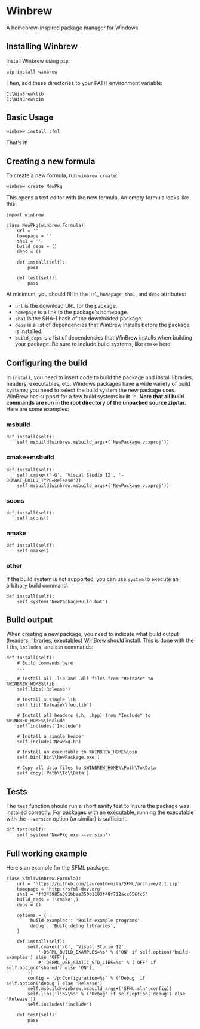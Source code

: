 Winbrew
=======

A homebrew-inspired package manager for Windows.


Installing Winbrew
------------------

Install Winbrew using `pip`:

    pip install winbrew    

Then, add these directories to your PATH environment variable:

    C:\WinBrew\lib
    C:\WinBrew\bin


Basic Usage
-----------

    winbrew install sfml

That's it!


Creating a new formula
----------------------

To create a new formula, run `winbrew create`:

    winbrew create NewPkg

This opens a text editor with the new formula. An empty formula looks like this:

    import winbrew

    class NewPkg(winbrew.Formula):
        url = ''
        homepage = ''
        sha1 = ''
        build_deps = ()
        deps = ()

        def install(self):
            pass

        def test(self):
            pass 

At minimum, you should fill in the `url`, `homepage`, `sha1`, and `deps` attributes:
* `url` is the download URL for the package.
* `homepage` is a link to the package's homepage.
* `sha1` is the SHA-1 hash of the downloaded package.
* `deps` is a list of dependencies that WinBrew installs before the package is installed.
* `build_deps` is a list of dependencies that WinBrew installs when building
  your package. Be sure to include build systems, like `cmake` here!

## Configuring the build

In `install`, you need to insert code to build the package and install
libraries, headers, executables, etc. Windows packages have a wide variety of
build systems; you need to select the build system the new package uses.
WinBrew has support for a few build systems built-in. **Note that all build
commands are run in the root directory of the unpacked source zip/tar.** Here
are some examples:

### msbuild

    def install(self):
        self.msbuild(winbrew.msbuild_args+('NewPackage.vcxproj'))

### cmake+msbuild

    def install(self):
        self.cmake(('-G', 'Visual Studio 12', '-DCMAKE_BUILD_TYPE=Release'))
        self.msbuild(winbrew.msbuild_args+('NewPackage.vcxproj'))

### scons

    def install(self):
        self.scons()

### nmake
    
    def install(self):
        self.nmake()

### other

If the build system is not supported, you can use `system` to execute an arbitrary build command:

    def install(self):
        self.system('NewPackageBuild.bat')

## Build output

When creating a new package, you need to indicate what build output (headers,
libraries, exeutables) WinBrew should install. This is done with the `libs`,
`includes`, and `bin` commands:

    def install(self):
        # Build commands here
        ...

        # Install all .lib and .dll files from "Release" to %WINBREW_HOME%\lib
        self.libs('Release') 

        # Install a single lib
        self.lib('Release\\foo.lib')
    
        # Install all headers (.h, .hpp) from "Include" to %WINBREW_HOME%\include
        self.includes('Include') 

        # Install a single header
        self.include('NewPkg.h')
        
        # Install an executable to %WINBREW_HOME%\bin
        self.bin('Bin\\NewPackage.exe') 

        # Copy all data files to $WINBREW_HOME%\Path\To\Data
        self.copy('Path\\To\\Data') 

## Tests

The `test` function should run a short sanity test to insure the package was
installed correctly.  For packages with an executable, running the executable
with the `--version` option (or similar) is sufficient.

    def test(self):
        self.system('NewPkg.exe --version')

## Full working example

Here's an example for the SFML package:

    class Sfml(winbrew.Formula):
        url = 'https://github.com/LaurentGomila/SFML/archive/2.1.zip'
        homepage = 'http://sfml-dev.org'
        sha1 = 'ff345985a301bbee350b1193f48f712acc656fc6'
        build_deps = ('cmake',)
        deps = ()
            
        options = {
            'build-examples': 'Build example programs',
            'debug': 'Build debug libraries',
        }           
                        
        def install(self):
            self.cmake(('-G', 'Visual Studio 12',
                '-DSFML_BUILD_EXAMPLES=%s' % ('ON' if self.option('build-examples') else 'OFF'),
                #'-DSFML_USE_STATIC_STD_LIBS=%s' % ('OFF' if self.option('shared') else 'ON'),
            ))
            config = '/p:Configuration=%s' % ('Debug' if self.option('debug') else 'Release')
            self.msbuild(winbrew.msbuild_args+('SFML.sln',config))
            self.libs('lib\\%s' % ('Debug' if self.option('debug') else 'Release'))
            self.includes('include') 
            
        def test(self):
            pass 

